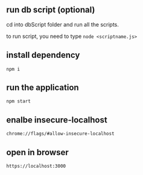 ## run db script (optional)
cd into dbScript folder and run all the scripts. 

to run script, you need to type `node <scriptname.js>`
## install dependency
`npm i`

## run the application
`npm start`

## enalbe insecure-localhost
`chrome://flags/#allow-insecure-localhost`

## open in browser
`https://localhost:3000`
